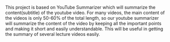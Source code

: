 This project is based on YouTube Summarizer which will summarize the content(subtitle) of the youtube video. For many videos, the main content of the videos is only 50-60% of the total length, so our youtube summarizer will summarize the content of the video by keeping all the important points and making it short and easily understandable. This will be useful in getting the summary of several lecture videos easily.
